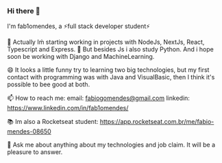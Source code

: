 ### Hi there 👋

I'm fab1omendes, a ⚡full stack developer student⚡ 

🔭 Actually Iḿ starting working in projects with NodeJs, NextJs, React, Typescript and Express.
🌱 But besides Js i also study Python. And i hope soon be working with Django and MachineLearning.

😄 It looks a little funny try to learning two big technologies, but my first contact with programming was with Java and VisualBasic, then I think it's possible to bee good at both.

📫 How to reach me: 
email: fabiogomendes@gmail.com
linkedin: https://www.linkedin.com/in/fab1omendes/

:books: Im also a Rocketseat student:
https://app.rocketseat.com.br/me/fabio-mendes-08650

💬 Ask me about anything about my technologies and job claim. It will be a pleasure to answer.

